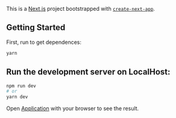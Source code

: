 This is a [Next.js](https://nextjs.org/) project bootstrapped with [`create-next-app`](https://github.com/vercel/next.js/tree/canary/packages/create-next-app).

## Getting Started

First, run to get dependences:

```bash
yarn
```

Run the development server on  LocalHost:
---------------

```bash
npm run dev
# or
yarn dev
```

Open [Application](i18n-app-ufsc.vercel.app/) with your browser to see the result.
